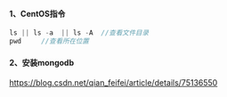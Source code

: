 #### 1、CentOS指令

````javascript
ls || ls -a  || ls -A  //查看文件目录
pwd		//查看所在位置
````

#### 2、安装mongodb

https://blog.csdn.net/qian_feifei/article/details/75136550